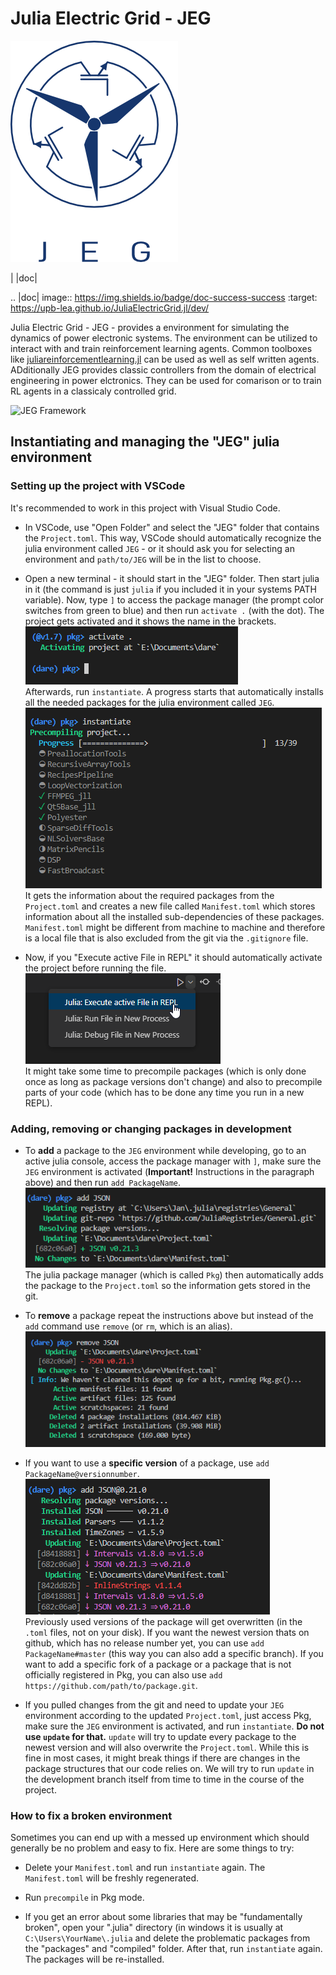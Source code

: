 
# Julia Electric Grid - JEG  

  ![JEG Logo](docs/logo.png)

| |doc|

.. |doc| image:: https://img.shields.io/badge/doc-success-success
    :target: https://upb-lea.github.io/JuliaElectricGrid.jl/dev/

Julia Electric Grid - JEG - provides a environment for simulating the dynamics of power electronic systems.
The environment can be utilized to interact with and train reinforcement learning agents. 
Common toolboxes like [juliareinforcementlearning.jl](https://juliareinforcementlearning.org/) can be used as well as self written agents.
ADditionally JEG provides classic controllers from the domain of electrical engineering in power elctronics.
They can be used for comarison or to train RL agents in a classicaly controlled grid.

![JEG Framework](docs/scr/assets/OverviewJEG.png)


## Instantiating and managing the "JEG" julia environment


### Setting up the project with VSCode
It's recommended to work in this project with Visual Studio Code.

- In VSCode, use "Open Folder" and select the "JEG" folder that contains the `Project.toml`. This way, VSCode should automatically recognize the julia environment called `JEG` - or it should ask you for selecting an environment and `path/to/JEG` will be in the list to choose.

- Open a new terminal - it should start in the "JEG" folder. Then start julia in it (the command is just `julia` if you included it in your systems PATH variable). Now, type `]` to access the package manager (the prompt color switches from green to blue) and then run `activate .` (with the dot). The project gets activated and it shows the name in the brackets. \
![activated project](docs/dev_readme/activate.png) \
Afterwards, run `instantiate`. A progress starts that automatically installs all the needed packages for the julia environment called `JEG`. \
![instantiate project](docs/dev_readme/instantiate.png) \
It gets the information about the required packages from the `Project.toml` and creates a new file called `Manifest.toml` which stores information about all the installed sub-dependencies of these packages. `Manifest.toml` might be different from machine to machine and therefore is a local file that is also excluded from the git via the `.gitignore` file.

- Now, if you "Execute active File in REPL" it should automatically activate the project before running the file. \
![run in REPL](docs/dev_readme/RunInREPL.png) \
It might take some time to precompile packages (which is only done once as long as package versions don't change) and also to precompile parts of your code (which has to be done any time you run in a new REPL).


### Adding, removing or changing packages in development
- To **add** a package to the `JEG` environment while developing, go to an active julia console, access the package manager with `]`, make sure the `JEG` environment is activated (**Important!** Instructions in the paragraph above) and then run `add PackageName`. \
![add a package](docs/dev_readme/addpackage.png) \
The julia package manager (which is called `Pkg`) then automatically adds the package to the `Project.toml` so the information gets stored in the git.

- To **remove** a package repeat the instructions above but instead of the `add` command use `remove` (or `rm`, which is an alias). \
![remove a package](docs/dev_readme/removepackage.png)

- If you want to use a **specific version** of a package, use `add PackageName@versionnumber`. \
![specific package version](docs/dev_readme/specificversion.png) \
Previously used versions of the package will get overwritten (in the `.toml` files, not on your disk).
If you want the newest version thats on github, which has no release number yet, you can use `add PackageName#master` (this way you can also add a specific branch).
If you want to add a specific fork of a package or a package that is not officially registered in Pkg, you can also use `add https://github.com/path/to/package.git`.

- If you pulled changes from the git and need to update your `JEG` environment according to the updated `Project.toml`, just access Pkg, make sure the `JEG` environment is activated, and run `instantiate`.
**Do not use `update` for that.** `update` will try to update every package to the newest version and will also overwrite the `Project.toml`. While this is fine in most cases, it might break things if there are changes in the package structures that our code relies on. We will try to run `update` in the development branch itself from time to time in the course of the project.

### How to fix a broken environment
Sometimes you can end up with a messed up environment which should generally be no problem and easy to fix. Here are some things to try:

- Delete your `Manifest.toml` and run `instantiate` again. The `Manifest.toml` will be freshly regenerated.

- Run `precompile` in Pkg mode.

- If you get an error about some libraries that may be "fundamentally broken", open your ".julia" directory (in windows it is usually at `C:\Users\YourName\.julia` and delete the problematic packages from the "packages" and "compiled" folder. After that, run `instantiate` again. The packages will be re-installed.
